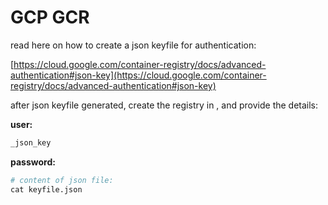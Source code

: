 # GCP GCR

read here on how to create a json keyfile for authentication:

[https://cloud.google.com/container-registry/docs/advanced-authentication#json-key](https://cloud.google.com/container-registry/docs/advanced-authentication#json-key)

after json keyfile generated, create the registry in , and provide the details:

**user:**

```python
_json_key
```

**password:**

```python
# content of json file:
cat keyfile.json
```